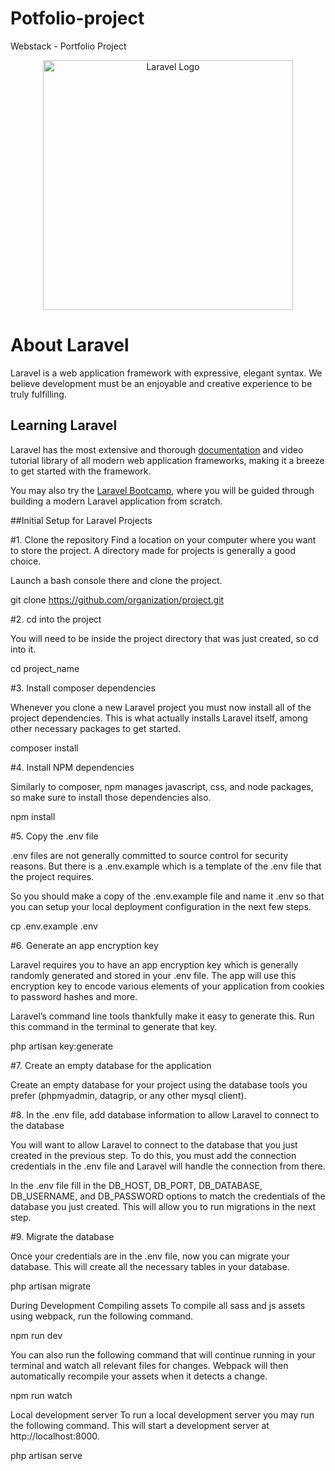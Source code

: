 # Potfolio-project
Webstack - Portfolio Project
<p align="center"><a href="https://laravel.com" target="_blank"><img src="https://raw.githubusercontent.com/laravel/art/master/logo-lockup/5%20SVG/2%20CMYK/1%20Full%20Color/laravel-logolockup-cmyk-red.svg" width="400" alt="Laravel Logo"></a></p>

# About Laravel 

Laravel is a web application framework with expressive, elegant syntax. We believe development must be an enjoyable and creative experience to be truly fulfilling. 

## Learning Laravel

Laravel has the most extensive and thorough [documentation](https://laravel.com/docs) and video tutorial library of all modern web application frameworks, making it a breeze to get started with the framework.

You may also try the [Laravel Bootcamp](https://bootcamp.laravel.com), where you will be guided through building a modern Laravel application from scratch.

##Initial Setup for Laravel Projects

#1. Clone the repository
Find a location on your computer where you want to store the project. A directory made for projects is generally a good choice.

Launch a bash console there and clone the project.

git clone https://github.com/organization/project.git

#2. cd into the project

You will need to be inside the project directory that was just created, so cd into it.

cd project_name

#3. Install composer dependencies

Whenever you clone a new Laravel project you must now install all of the project dependencies. This is what actually installs Laravel itself, among other necessary packages to get started.

composer install

#4. Install NPM dependencies

Similarly to composer, npm manages javascript, css, and node packages, so make sure to install those dependencies also.

npm install

#5. Copy the .env file

.env files are not generally committed to source control for security reasons. But there is a .env.example which is a template of the .env file that the project requires.

So you should make a copy of the .env.example file and name it .env so that you can setup your local deployment configuration in the next few steps.

cp .env.example .env

#6. Generate an app encryption key

Laravel requires you to have an app encryption key which is generally randomly generated and stored in your .env file. The app will use this encryption key to encode various elements of your application from cookies to password hashes and more.

Laravel’s command line tools thankfully make it easy to generate this. Run this command in the terminal to generate that key.

php artisan key:generate

#7. Create an empty database for the application

Create an empty database for your project using the database tools you prefer (phpmyadmin, datagrip, or any other mysql client).

#8. In the .env file, add database information to allow Laravel to connect to the database

You will want to allow Laravel to connect to the database that you just created in the previous step. To do this, you must add the connection credentials in the .env file and Laravel will handle the connection from there.

In the .env file fill in the DB_HOST, DB_PORT, DB_DATABASE, DB_USERNAME, and DB_PASSWORD options to match the credentials of the database you just created. This will allow you to run migrations in the next step.


#9. Migrate the database

Once your credentials are in the .env file, now you can migrate your database. This will create all the necessary tables in your database.

php artisan migrate

During Development
Compiling assets
To compile all sass and js assets using webpack, run the following command.

npm run dev

You can also run the following command that will continue running in your terminal and watch all relevant files for changes. Webpack will then automatically recompile your assets when it detects a change.

npm run watch

Local development server
To run a local development server you may run the following command. This will start a development server at http://localhost:8000.

php artisan serve
